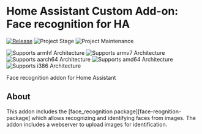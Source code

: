 # Home Assistant Custom Add-on: Face recognition for HA

[![Release][release-shield]][release]
![Project Stage][project-stage-shield]
![Project Maintenance][maintenance-shield]

![Supports armhf Architecture][armhf-shield]
![Supports armv7 Architecture][armv7-shield]
![Supports aarch64 Architecture][aarch64-shield]
![Supports amd64 Architecture][amd64-shield]
![Supports i386 Architecture][i386-shield]

Face recognition addon for Home Assistant

## About

This addon includes the [face_recognition package][face-reognition-package]
which allows recognizing and identifying faces from images. The addon includes
a webserver to upload images for identification.

[face-recognition-package]: https://github.com/ageitgey/face_recognition
[maintenance-shield]: https://img.shields.io/maintenance/yes/2021.svg
[project-stage-shield]: https://img.shields.io/badge/project%20stage-experimental-yellow.svg
[release-shield]: https://img.shields.io/badge/version-v0.4.1-blue.svg
[release]: https://github.com/engrbm87/appdaemon-with-face-recognition/tree/0.4.1
[aarch64-shield]: https://img.shields.io/badge/aarch64-yes-green.svg
[amd64-shield]: https://img.shields.io/badge/amd64-yes-green.svg
[armhf-shield]: https://img.shields.io/badge/armhf-yes-green.svg
[armv7-shield]: https://img.shields.io/badge/armv7-yes-green.svg
[i386-shield]: https://img.shields.io/badge/i386-yes-green.svg
